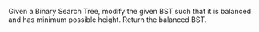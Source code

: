 Given a Binary Search Tree, modify the given BST such that it is balanced and has minimum possible height. Return the balanced BST.